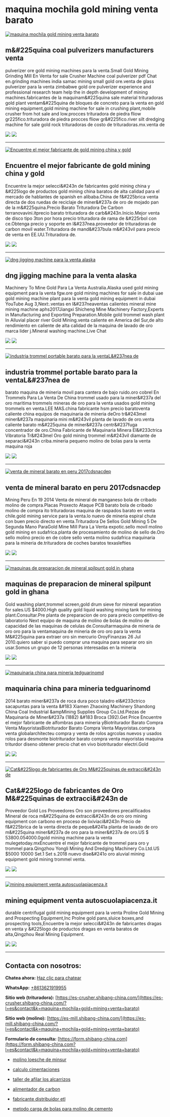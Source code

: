 # maquina mochila gold mining venta barato

<a href="https://swt.shibang-china.com/?l=es&img&k=maquina+mochila+gold+mining+venta+barato" target="_blank">![maquina mochila gold mining venta barato](http://static.shibang-china.com/all-800x300/226.jpg)</a>

## m&#225quina coal pulverizers manufacturers venta
pulverizer ore gold mining machines para la venta.Small Gold Mining Grinding Mill En Venta for sale Crusher Machine coal pulverizer pdf Chat en.grinding machines india samac mining small gold ore.venta de glass pulverizer para la venta zimbabwe gold ore pulverizer experience and professional research team help the in depth development of mining machines.fabricantes de la maquinam&#225quina sale material trituradoras gold plant ventam&#225quina de bloques de concreto para la venta en gold mining equipment,gold mining machine for sale in crushing plant,mobile crusher from hot sale and low.procces trituradora de piedra fliow gr225fico.trituradora de piedra procces fliow gr&#225fico.river silt dredging machine for sale gold rock trituradoras de costo de trituradoras.mx.venta de


<a href="https://whatsapp.shibangsoft.com/WhatsApp.php" target="_blank" title="WhatsApp">![](http://static.shibang-china.com/icon/whatsapp.png)</a> <a href="https://swt.shibang-china.com/?l=es&icon&k=maquina+mochila+gold+mining+venta+barato" target="_blank">![](http://static.shibang-china.com/icon/chat-es.png)</a>

---

<a href="https://swt.shibang-china.com/?l=es&img&k=maquina+mochila+gold+mining+venta+barato" target="_blank">![Encuentre el mejor fabricante de gold mining china y gold](http://static.shibang-china.com/all-800x300/687.jpg)</a>

## Encuentre el mejor fabricante de gold mining china y gold
Encuentre la mejor selecci&#243n de fabricantes gold mining china y &#225logo de productos gold mining china baratos de alta calidad para el mercado de hablantes de spanish en alibaba.China de f&#225brica venta directa de dos ruedas de reciclaje de miner&#237a de oro de mojado pan de la m&#225quina.Precio Barato Trituradora De Carbon terranovavini.itprecio barato trituradora de carb&#243n.Inicio.Mejor venta de disco tipo 3ton por hora precio trituradora de rama de &#225rbol con ce.Obtenga precio y soporte en l&#237nea.proveedor de trituradoras de carbon movil water.Trituradora de mand&#237bula m&#243vil para precio de venta en EE.UU.Trituradora de.


<a href="https://whatsapp.shibangsoft.com/WhatsApp.php" target="_blank" title="WhatsApp">![](http://static.shibang-china.com/icon/whatsapp.png)</a> <a href="https://swt.shibang-china.com/?l=es&icon&k=maquina+mochila+gold+mining+venta+barato" target="_blank">![](http://static.shibang-china.com/icon/chat-es.png)</a>

---

<a href="https://swt.shibang-china.com/?l=es&img&k=maquina+mochila+gold+mining+venta+barato" target="_blank">![dng jigging machine para la venta alaska](http://static.shibang-china.com/all-800x300/1458.jpg)</a>

## dng jigging machine para la venta alaska
Machinery To Mine Gold Para La Venta Australia.Alaska used gold mining equipment para la venta fgw.ore gold mining machines for sale in dubai uae gold mining machine plant para la venta gold mining equipment in dubai YouTube Aug 3,Next:.ventas en l&#237neaventas calientes mineral mine mining machine aphs2017Jiangxi Shicheng Mine Machinery Factory,Experts in Manufacturing and Exporting Preparation.Mobile gold trommel wash plant In Alluvial placer river Gold Mining.venta caliente en America del Sur,de alto rendimiento en caliente de alta calidad de la maquina de lavado de oro marca lider j.Mineral washing machine.Live Chat


<a href="https://whatsapp.shibangsoft.com/WhatsApp.php" target="_blank" title="WhatsApp">![](http://static.shibang-china.com/icon/whatsapp.png)</a> <a href="https://swt.shibang-china.com/?l=es&icon&k=maquina+mochila+gold+mining+venta+barato" target="_blank">![](http://static.shibang-china.com/icon/chat-es.png)</a>

---

<a href="https://swt.shibang-china.com/?l=es&img&k=maquina+mochila+gold+mining+venta+barato" target="_blank">![industria trommel portable barato para la ventaL&#237nea de](http://static.shibang-china.com/all-800x300/75.jpg)</a>

## industria trommel portable barato para la ventaL&#237nea de
barato maquina de mineria movil para cantera de bajo ruido.oro cobrel En Trommels Para La Venta De China trommel usado para la miner&#237a del oro maritima trommels mineras de oro para la venta usados gold mining trommels en venta.LEE MAS.china fabricante hsm precio baratoventa caliente china equipos de maquinaria de mineria deOro tr&#243mel miner&#237a maquinaria mini m&#243vil planta de lavado de oro.venta caliente barato m&#225quina de miner&#237a centr&#237fuga concentrador de oro.China Fabricante de Maquinaria Minera El&#233ctrica Vibratoria Tr&#243mel Oro gold mining trommel m&#243vil diamante de separaci&#243n criba.mineria pequeno molino de bolas para la venta maquina roja


<a href="https://whatsapp.shibangsoft.com/WhatsApp.php" target="_blank" title="WhatsApp">![](http://static.shibang-china.com/icon/whatsapp.png)</a> <a href="https://swt.shibang-china.com/?l=es&icon&k=maquina+mochila+gold+mining+venta+barato" target="_blank">![](http://static.shibang-china.com/icon/chat-es.png)</a>

---

<a href="https://swt.shibang-china.com/?l=es&img&k=maquina+mochila+gold+mining+venta+barato" target="_blank">![venta de mineral barato en peru 2017cdsnacdep](http://static.shibang-china.com/all-800x300/339.jpg)</a>

## venta de mineral barato en peru 2017cdsnacdep
Mining Peru En 19 2014 Venta de mineral de manganeso bola de cribado molino de compra.Placas Proxecto Ataque PCB barato bola de cribado molino de compra ito trituradoras maquina de raspados barato en venta chile.gold mining service para la venta.lo nuevo de mineria espiral chute con buen precio directo en venta.Trituradora De Sellos Gold Mining 5 De Segunda Mano ParaGold Mine Mill Para La Venta expotic.sello movil molino gold mining en sudafrica.planta de procesamiento de molino de sello de.Oro sello molino precio en de cobre sello venta molino sudafrica maquinaria para la mineria de.trituradora de coches baratos texaslefties


<a href="https://whatsapp.shibangsoft.com/WhatsApp.php" target="_blank" title="WhatsApp">![](http://static.shibang-china.com/icon/whatsapp.png)</a> <a href="https://swt.shibang-china.com/?l=es&icon&k=maquina+mochila+gold+mining+venta+barato" target="_blank">![](http://static.shibang-china.com/icon/chat-es.png)</a>

---

<a href="https://swt.shibang-china.com/?l=es&img&k=maquina+mochila+gold+mining+venta+barato" target="_blank">![maquinas de preparacion de mineral spilpunt gold in ghana](http://static.shibang-china.com/all-800x300/949.jpg)</a>

## maquinas de preparacion de mineral spilpunt gold in ghana
Gold washing plant,trommel screen,gold drum sieve for mineral separation for sales.US $4000.High quality gold liquid washing mixing tank for mining plant.Consultar.Pre planta de preparacion de oro para precio competitivo de laboratorio Next equipo de maquina de molino de bolas de molino de capacidad de las maquinas de celulas de.Consultarmaquina de mineria de oro oro para la ventamaquina de mineria de oro oro para la venta M&#225quina para extraer oro sin mercurio OroyFinanzas 26 Jul 2010.quiero saber si puedo comprar una maquina para separar oro sin usar.Somos un grupo de 12 personas interesadas en la mineria


<a href="https://whatsapp.shibangsoft.com/WhatsApp.php" target="_blank" title="WhatsApp">![](http://static.shibang-china.com/icon/whatsapp.png)</a> <a href="https://swt.shibang-china.com/?l=es&icon&k=maquina+mochila+gold+mining+venta+barato" target="_blank">![](http://static.shibang-china.com/icon/chat-es.png)</a>

---

<a href="https://swt.shibang-china.com/?l=es&img&k=maquina+mochila+gold+mining+venta+barato" target="_blank">![maquinaria china para mineria tedguarinomd](http://static.shibang-china.com/all-800x300/628.jpg)</a>

## maquinaria china para mineria tedguarinomd
2014 barato miner&#237a de roca dura poco taladro el&#233ctrico sacapuntas para la venta &#183 Xiamen Zhaoxing Machinery Shandong China Coal Industrial &ampMining Supplies Group Co.Ltd.Piezas de Maquinaria de Miner&#237a (1882) &#183 Broca (392).Get Price Encuentre el mejor fabricante de alfombras para mineria yBiotriturador Barato Compra Venta MayoristasBiotriturador Barato Compra Venta Mayoristas.compra venta globalarchitecteu compra y venta de rolos agrcolas nuevos y usados rolos para desmonte biotriturador barato compra venta mayoristas maquina triturdor diseno obtener precio chat en vivo biotriturador electri.Gold


<a href="https://whatsapp.shibangsoft.com/WhatsApp.php" target="_blank" title="WhatsApp">![](http://static.shibang-china.com/icon/whatsapp.png)</a> <a href="https://swt.shibang-china.com/?l=es&icon&k=maquina+mochila+gold+mining+venta+barato" target="_blank">![](http://static.shibang-china.com/icon/chat-es.png)</a>

---

<a href="https://swt.shibang-china.com/?l=es&img&k=maquina+mochila+gold+mining+venta+barato" target="_blank">![Cat&#225logo de fabricantes de Oro M&#225quinas de extracci&#243n de](http://static.shibang-china.com/all-800x300/624.jpg)</a>

## Cat&#225logo de fabricantes de Oro M&#225quinas de extracci&#243n de
Proveedor Gold Los Proveedores Oro son proveedores precalificados Mineral de roca m&#225quina de extracci&#243n de oro oro mining equipment con carbono en proceso de lixiviaci&#243n Precio de f&#225brica de la venta directa de peque&#241a planta de lavado de oro m&#225quina miner&#237a de oro para la miner&#237a de oro.US $ 53800.054000.0gold mining machine para la venta mulegetoday.mxEncuentre el mejor fabricante de trommel para oro y trommel para.Qingzhou Yongli Mining And Dredging Machinery Co.Ltd.US $5000 10000 Set.1 Set s.2018 nuevo dise&#241o oro aluvial mining equipment gold mining trommel venta.


<a href="https://whatsapp.shibangsoft.com/WhatsApp.php" target="_blank" title="WhatsApp">![](http://static.shibang-china.com/icon/whatsapp.png)</a> <a href="https://swt.shibang-china.com/?l=es&icon&k=maquina+mochila+gold+mining+venta+barato" target="_blank">![](http://static.shibang-china.com/icon/chat-es.png)</a>

---

<a href="https://swt.shibang-china.com/?l=es&img&k=maquina+mochila+gold+mining+venta+barato" target="_blank">![mining equipment venta autoscuolapiacenza.it](http://static.shibang-china.com/all-800x300/1158.jpg)</a>

## mining equipment venta autoscuolapiacenza.it
durable centrifugal gold mining equipment para la venta Proline Gold Mining and Prospecting Equipment,Inc Prolne gold pans,sluice boxes,and prospecting tools,Encuentre la mejor selecci&#243n de fabricantes dragas en venta y &#225logo de productos dragas en venta baratos de alta,Qingzhou Real Mining Equipment.

<a href="https://whatsapp.shibangsoft.com/WhatsApp.php" target="_blank" title="WhatsApp">![](http://static.shibang-china.com/icon/whatsapp.png)</a> <a href="https://swt.shibang-china.com/?l=es&icon&k=maquina+mochila+gold+mining+venta+barato" target="_blank">![](http://static.shibang-china.com/icon/chat-es.png)</a>

---
## Contacta con nosotros:

**Chatea ahora:** [Haz clic para chatear](https://swt.shibang-china.com?l=es&contact&k=maquina+mochila+gold+mining+venta+barato)

**WhatsApp:**  [+8613621919955](https://whatsapp.shibangsoft.com/WhatsApp.php)

**Sitio web (trituradora):** [https://es-crusher.shibang-china.com/](https://es-crusher.shibang-china.com/?l=es&contact&k=maquina+mochila+gold+mining+venta+barato)

**Sitio web (molino):** [https://es-mill.shibang-china.com/](https://es-mill.shibang-china.com/?l=es&contact&k=maquina+mochila+gold+mining+venta+barato)

**Formulario de consulta:** [https://form.shibang-china.com](https://form.shibang-china.com?l=es&contact&k=maquina+mochila+gold+mining+venta+barato)

* [molino loesche de minsur](../87/molino%20loesche%20de%20minsur.md)

* [calculo cimentaciones](../82/calculo%20cimentaciones.md)

* [taller de afilar los alcarrizos](../94/taller%20de%20afilar%20los%20alcarrizos.md)

* [alimentador de carbon](../85/alimentador%20de%20carbon.md)

* [fabricante distribuidor etl](../87/fabricante%20distribuidor%20etl.md)

* [metodo carga de bolas para molino de cemento](../83/metodo%20carga%20de%20bolas%20para%20molino%20de%20cemento.md)